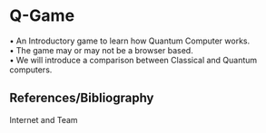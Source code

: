 # Q-Game
•	An Introductory game to learn how Quantum Computer works.  
•	The game may or may not be a browser based.  
•	We will introduce a comparison between Classical and Quantum computers.


<h2>References/Bibliography</h2>  
Internet and Team
